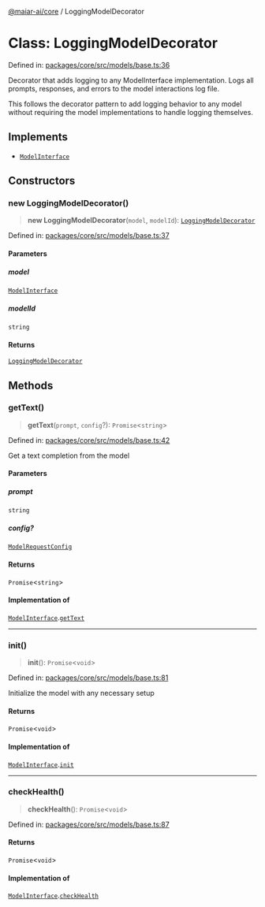 [@maiar-ai/core](../index.md) / LoggingModelDecorator

# Class: LoggingModelDecorator

Defined in: [packages/core/src/models/base.ts:36](https://github.com/UraniumCorporation/maiar-ai/blob/main/packages/core/src/models/base.ts#L36)

Decorator that adds logging to any ModelInterface implementation.
Logs all prompts, responses, and errors to the model interactions log file.

This follows the decorator pattern to add logging behavior to any model
without requiring the model implementations to handle logging themselves.

## Implements

- [`ModelInterface`](../interfaces/ModelInterface.md)

## Constructors

### new LoggingModelDecorator()

> **new LoggingModelDecorator**(`model`, `modelId`): [`LoggingModelDecorator`](LoggingModelDecorator.md)

Defined in: [packages/core/src/models/base.ts:37](https://github.com/UraniumCorporation/maiar-ai/blob/main/packages/core/src/models/base.ts#L37)

#### Parameters

##### model

[`ModelInterface`](../interfaces/ModelInterface.md)

##### modelId

`string`

#### Returns

[`LoggingModelDecorator`](LoggingModelDecorator.md)

## Methods

### getText()

> **getText**(`prompt`, `config`?): `Promise`\<`string`\>

Defined in: [packages/core/src/models/base.ts:42](https://github.com/UraniumCorporation/maiar-ai/blob/main/packages/core/src/models/base.ts#L42)

Get a text completion from the model

#### Parameters

##### prompt

`string`

##### config?

[`ModelRequestConfig`](../interfaces/ModelRequestConfig.md)

#### Returns

`Promise`\<`string`\>

#### Implementation of

[`ModelInterface`](../interfaces/ModelInterface.md).[`getText`](../interfaces/ModelInterface.md#gettext)

***

### init()

> **init**(): `Promise`\<`void`\>

Defined in: [packages/core/src/models/base.ts:81](https://github.com/UraniumCorporation/maiar-ai/blob/main/packages/core/src/models/base.ts#L81)

Initialize the model with any necessary setup

#### Returns

`Promise`\<`void`\>

#### Implementation of

[`ModelInterface`](../interfaces/ModelInterface.md).[`init`](../interfaces/ModelInterface.md#init)

***

### checkHealth()

> **checkHealth**(): `Promise`\<`void`\>

Defined in: [packages/core/src/models/base.ts:87](https://github.com/UraniumCorporation/maiar-ai/blob/main/packages/core/src/models/base.ts#L87)

#### Returns

`Promise`\<`void`\>

#### Implementation of

[`ModelInterface`](../interfaces/ModelInterface.md).[`checkHealth`](../interfaces/ModelInterface.md#checkhealth)
